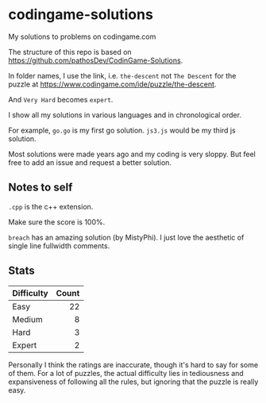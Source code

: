# codingame-solutions

My solutions to problems on codingame.com

The structure of this repo is based on
<https://github.com/pathosDev/CodinGame-Solutions>.

In folder names, I use the link, i.e. `the-descent` not `The Descent` for the
puzzle at <https://www.codingame.com/ide/puzzle/the-descent>.

And `Very Hard` becomes `expert`.

I show all my solutions in various languages and in chronological order.

For example, `go.go` is my first go solution.
`js3.js` would be my third js solution.

Most solutions were made years ago and my coding is very sloppy. But feel free
to add an issue and request a better solution.

## Notes to self

`.cpp` is the c++ extension.

Make sure the score is 100%.

`breach` has an amazing solution (by MistyPhi).
I just love the aesthetic of single line fullwidth comments.

## Stats

| Difficulty | Count |
|------------|------:|
| Easy       | 22    |
| Medium     | 8     |
| Hard       | 3     |
| Expert     | 2     |

Personally I think the ratings are inaccurate, though it's hard to say for some of them.
For a lot of puzzles, the actual difficulty lies in tediousness and expansiveness of
following all the rules, but ignoring that the puzzle is really easy.
